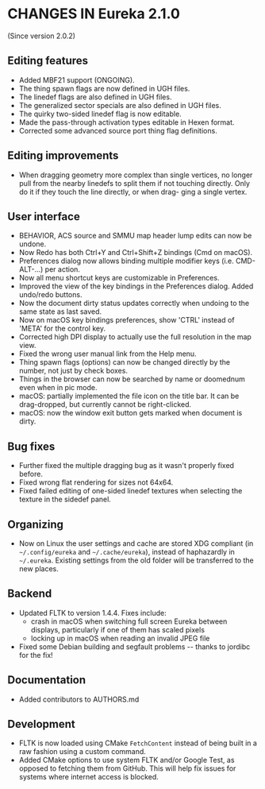 # CHANGES IN Eureka 2.1.0

(Since version 2.0.2)

## Editing features

* Added MBF21 support (ONGOING).
* The thing spawn flags are now defined in UGH files.
* The linedef flags are also defined in UGH files.
* The generalized sector specials are also defined in UGH files.
* The quirky two-sided linedef flag is now editable.
* Made the pass-through activation types editable in Hexen format.
* Corrected some advanced source port thing flag definitions.

## Editing improvements

* When dragging geometry more complex than single vertices, no longer pull from the nearby linedefs
  to split them if not touching directly. Only do it if they touch the line directly, or when drag-
  ging a single vertex.

## User interface

* BEHAVIOR, ACS source and SMMU map header lump edits can now be undone.
* Now Redo has both Ctrl+Y and Ctrl+Shift+Z bindings (Cmd on macOS).
* Preferences dialog now allows binding multiple modifier keys (i.e. CMD-ALT-...) per action.
* Now all menu shortcut keys are customizable in Preferences.
* Improved the view of the key bindings in the Preferences dialog. Added undo/redo buttons.
* Now the document dirty status updates correctly when undoing to the same state as last saved.
* Now on macOS key bindings preferences, show 'CTRL' instead of 'META' for the control key.
* Corrected high DPI display to actually use the full resolution in the map view.
* Fixed the wrong user manual link from the Help menu.
* Thing spawn flags (options) can now be changed directly by the number, not just by check boxes.
* Things in the browser can now be searched by name or doomednum even when in pic mode.
* macOS: partially implemented the file icon on the title bar. It can be drag-dropped, but currently
  cannot be right-clicked.
* macOS: now the window exit button gets marked when document is dirty.

## Bug fixes

* Further fixed the multiple dragging bug as it wasn't properly fixed before.
* Fixed wrong flat rendering for sizes not 64x64.
* Fixed failed editing of one-sided linedef textures when selecting the texture in the sidedef panel.

## Organizing

* Now on Linux the user settings and cache are stored XDG compliant (in `~/.config/eureka` and
  `~/.cache/eureka`), instead of haphazardly in `~/.eureka`. Existing settings from the old folder
  will be transferred to the new places.

## Backend

* Updated FLTK to version 1.4.4. Fixes include:
  - crash in macOS when switching full screen Eureka between displays, particularly if one of them
    has scaled pixels
  - locking up in macOS when reading an invalid JPEG file
* Fixed some Debian building and segfault problems -- thanks to jordibc for the fix!

## Documentation

* Added contributors to AUTHORS.md

## Development

* FLTK is now loaded using CMake `FetchContent` instead of being built in a raw fashion using a
  custom command.
* Added CMake options to use system FLTK and/or Google Test, as opposed to fetching them from
  GitHub. This will help fix issues for systems where internet access is blocked.
